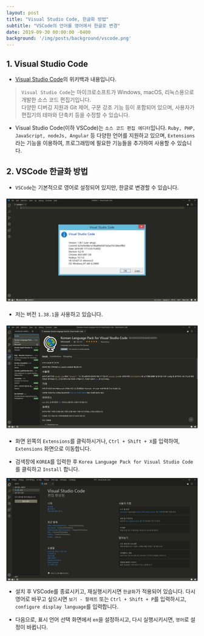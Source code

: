 ```yaml
---
layout: post
title: "Visual Studio Code, 한글화 방법"
subtitle: "VSCode의 언어를 영어에서 한글로 변경"
date: 2019-09-30 00:00:00 -0400
background: '/img/posts/background/vscode.png'
---
```


## 1. Visual Studio Code  

- [Visual Studio Code](https://ko.wikipedia.org/wiki/%EB%B9%84%EC%A3%BC%EC%96%BC_%EC%8A%A4%ED%8A%9C%EB%94%94%EC%98%A4_%EC%BD%94%EB%93%9C)의 위키백과 내용입니다.

>`Visual Studio Code`는 마이크로소프트가 Windows, macOS, 리눅스용으로 개발한 소스 코드 편집기입니다.   
>다양한 디버깅 지원과 Git 제어, 구문 강조 기능 등이 포함되어 있으며, 사용자가 편집기의 테마와 단축키 등을 수정할 수 있습니다.

- Visual Studio Code(이하 VSCode)는 `소스 코드 편집 에디터`입니다. `Ruby, PHP, JavaScript, nodeJs, Angular` 등 다양한 언어를 지원하고 있으며, `Extensions`라는 기능을 이용하여, 프로그래밍에 필요한 기능들을 추가하여 사용할 수 있습니다.

## 2. VSCode 한글화 방법
- `VSCode`는 기본적으로 영어로 설정되어 있지만, 한글로 변경할 수 있습니다.

 ![trans-language-vscode-1](\img\posts\trans-language-vscode-1.png)

- 저는 버전 `1.38.1`을 사용하고 있습니다.

 ![trans-language-vscode-2](\img\posts\trans-language-vscode-2.png)

- 화면 왼쪽의 `Extensions`를 클릭하시거나, `Ctrl + Shift + X`를 입력하여, `Extensions` 화면으로 이동합니다.

- 검색창에 `KOREA`를 입력한 후 `Korea Language Pack for Visual Studio Code`를 클릭하고 `Install` 합니다.

 ![trans-language-vscode-3](\img\posts\trans-language-vscode-3.png)

- 설치 후 VSCode를 종료시키고, 재실행시키시면 `한글화`가 적용되어 있습니다. 다시 영어로 바꾸고 싶으시면 `보기 - 팔레트` 또는 `Ctrl + Shift + P`를 입력하시고, `configure display language`를 입력합니다.

- 다음으로, 표시 언어 선택 화면에서 `en`을 설정하시고, 다시 실행시키시면, `영어`로 설정이 바뀝니다.
